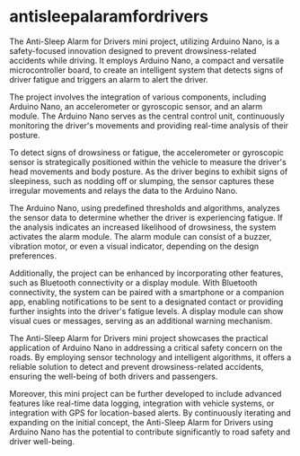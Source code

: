 # antisleepalaramfordrivers
The Anti-Sleep Alarm for Drivers mini project, utilizing Arduino Nano, is a safety-focused innovation designed to prevent drowsiness-related accidents while driving. It employs Arduino Nano, a compact and versatile microcontroller board, to create an intelligent system that detects signs of driver fatigue and triggers an alarm to alert the driver.

The project involves the integration of various components, including Arduino Nano, an accelerometer or gyroscopic sensor, and an alarm module. The Arduino Nano serves as the central control unit, continuously monitoring the driver's movements and providing real-time analysis of their posture.

To detect signs of drowsiness or fatigue, the accelerometer or gyroscopic sensor is strategically positioned within the vehicle to measure the driver's head movements and body posture. As the driver begins to exhibit signs of sleepiness, such as nodding off or slumping, the sensor captures these irregular movements and relays the data to the Arduino Nano.

The Arduino Nano, using predefined thresholds and algorithms, analyzes the sensor data to determine whether the driver is experiencing fatigue. If the analysis indicates an increased likelihood of drowsiness, the system activates the alarm module. The alarm module can consist of a buzzer, vibration motor, or even a visual indicator, depending on the design preferences.

Additionally, the project can be enhanced by incorporating other features, such as Bluetooth connectivity or a display module. With Bluetooth connectivity, the system can be paired with a smartphone or a companion app, enabling notifications to be sent to a designated contact or providing further insights into the driver's fatigue levels. A display module can show visual cues or messages, serving as an additional warning mechanism.

The Anti-Sleep Alarm for Drivers mini project showcases the practical application of Arduino Nano in addressing a critical safety concern on the roads. By employing sensor technology and intelligent algorithms, it offers a reliable solution to detect and prevent drowsiness-related accidents, ensuring the well-being of both drivers and passengers.

Moreover, this mini project can be further developed to include advanced features like real-time data logging, integration with vehicle systems, or integration with GPS for location-based alerts. By continuously iterating and expanding on the initial concept, the Anti-Sleep Alarm for Drivers using Arduino Nano has the potential to contribute significantly to road safety and driver well-being.

